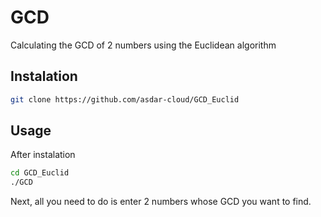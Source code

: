 # GCD
Calculating the GCD of 2 numbers using the Euclidean algorithm
## Instalation
```bash
git clone https://github.com/asdar-cloud/GCD_Euclid
```
## Usage
After instalation
```bash
cd GCD_Euclid
./GCD
```
Next, all you need to do is enter 2 numbers whose GCD you want to find.
